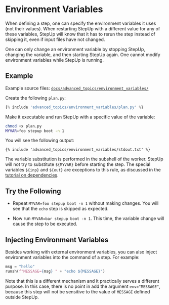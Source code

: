 # Environment Variables

When defining a step, one can specify the environment variables it uses (not their values).
When restarting StepUp with a different value for any of these variables,
StepUp will know that it has to rerun the step instead of skipping it,
even if input files have not changed.

One can only change an environment variable by stopping StepUp,
changing the variable, and then starting StepUp again.
One cannot modify environment variables while StepUp is running.

## Example

Example source files: [`docs/advanced_topics/environment_variables/`](https://github.com/reproducible-reporting/stepup-core/tree/main/docs/advanced_topics/environment_variables)

Create the following `plan.py`:

```python
{% include 'advanced_topics/environment_variables/plan.py' %}
```

Make it executable and run StepUp with a specific value of the variable:

```bash
chmod +x plan.py
MYVAR=foo stepup boot -n 1
```

You will see the following output:

```text
{% include 'advanced_topics/environment_variables/stdout.txt' %}
```

The variable substitution is performed in the subshell of the worker.
StepUp will not try to substitute `${MYVAR}` before starting the step.
The special variables `${inp}` and `${out}` are exceptions to this rule,
as discussed in the [tutorial on dependencies](../getting_started/dependencies.md).

## Try the Following

- Repeat `MYVAR=foo stepup boot -n 1` without making changes.
  You will see that the `echo` step is skipped as expected.

- Now run `MYVAR=bar stepup boot -n 1`.
  This time, the variable change will cause the step to be executed.

## Injecting Environment Variables

Besides working with external environment variables,
you can also inject environment variables into the command of a step.
For example:

```python
msg = "hello"
runsh(f"MESSAGE={msg} " + "echo ${MESSAGE}")
```

Note that this is a different mechanism and it practically serves a different purpose.
In this case, there is no point in add the argument `env="MESSAGE"`,
because this step will not be sensitive to the value of `MESSAGE` defined outside StepUp.
